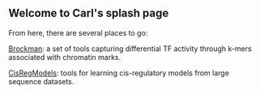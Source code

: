 ## Welcome to Carl's splash page

From here, there are several places to go:

[Brockman](brockman.html): a set of tools capturing differential TF activity through k-mers associated with chromatin marks.

[CisRegModels](https://github.com/Carldeboer/CisRegModels): tools for learning cis-regulatory models from large sequence datasets.
